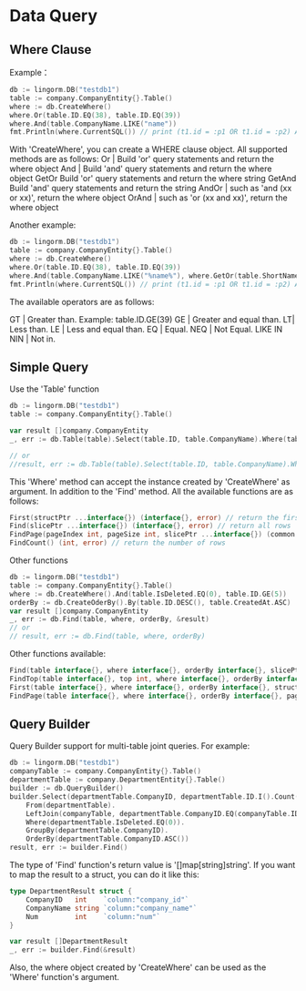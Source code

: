 # Data Query

## Where Clause

Example：

``` go
db := lingorm.DB("testdb1")
table := company.CompanyEntity{}.Table()
where := db.CreateWhere()
where.Or(table.ID.EQ(38), table.ID.EQ(39))
where.And(table.CompanyName.LIKE("name"))
fmt.Println(where.CurrentSQL()) // print (t1.id = :p1 OR t1.id = :p2) AND t1.company_name like :p3
```

With 'CreateWhere', you can create a WHERE clause object. All supported methods are as follows:
Or | Build 'or' query statements and return the where object
And | Build 'and' query statements and return the where object
GetOr Build 'or' query statements and return the where string
GetAnd Build 'and' query statements and return the string
AndOr | such as 'and (xx or xx)', return the where object
OrAnd | such as 'or (xx and xx)', return the where object

Another example:

``` go
db := lingorm.DB("testdb1")
table := company.CompanyEntity{}.Table()
where := db.CreateWhere()
where.Or(table.ID.EQ(38), table.ID.EQ(39))
where.And(table.CompanyName.LIKE("%name%"), where.GetOr(table.ShortName.EQ("name"), table.ShortName.LIKE("a%")))
fmt.Println(where.CurrentSQL()) // print (t1.id = :p1 OR t1.id = :p2) AND t1.company_name like :p5 AND (t1.short_name = :p3 OR t1.short_name like :p4)
```

The available operators are as follows:

GT | Greater than. Example: table.ID.GE(39)
GE | Greater and equal than.
LT| Less than.
LE | Less and equal than.
EQ | Equal.
NEQ | Not Equal.
LIKE
IN
NIN | Not in.

## Simple Query

Use the 'Table' function

``` go
db := lingorm.DB("testdb1")
table := company.CompanyEntity{}.Table()

var result []company.CompanyEntity
_, err := db.Table(table).Select(table.ID, table.CompanyName).Where(table.IsDeleted.EQ(0), table.ID.GE(5)).OrderBy(table.ID.DESC()).Find(&result)

// or
//result, err := db.Table(table).Select(table.ID, table.CompanyName).Where(table.IsDeleted.EQ(0), table.ID.GE(5)).OrderBy(table.ID.DESC()).Find()
```

This 'Where' method can accept the instance created by 'CreateWhere' as argument.
In addition to the 'Find' method. All the available functions are as follows:

```go
First(structPtr ...interface{}) (interface{}, error) // return the first row
Find(slicePtr ...interface{}) (interface{}, error) // return all rows
FindPage(pageIndex int, pageSize int, slicePtr ...interface{}) (common.PageResult, error) // return page result
FindCount() (int, error) // return the number of rows
```

Other functions

``` go
db := lingorm.DB("testdb1")
table := company.CompanyEntity{}.Table()
where := db.CreateWhere().And(table.IsDeleted.EQ(0), table.ID.GE(5))
orderBy := db.CreateOderBy().By(table.ID.DESC(), table.CreatedAt.ASC)
var result []company.CompanyEntity
_, err := db.Find(table, where, orderBy, &result)
// or
// result, err := db.Find(table, where, orderBy)
```

Other functions available:

```go
Find(table interface{}, where interface{}, orderBy interface{}, slicePtr ...interface{}) (interface{}, error)
FindTop(table interface{}, top int, where interface{}, orderBy interface{}, slicePtr ...interface{}) (interface{}, error)
First(table interface{}, where interface{}, orderBy interface{}, structPtr ...interface{}) (interface{}, error)
FindPage(table interface{}, where interface{}, orderBy interface{}, pageIndex int, pageSize int, slicePtr ...interface{}) (common.PageResult, error)
```

## Query Builder

Query Builder support for multi-table joint queries. For example:

``` go
db := lingorm.DB("testdb1")
companyTable := company.CompanyEntity{}.Table()
departmentTable := company.DepartmentEntity{}.Table()
builder := db.QueryBuilder()
builder.Select(departmentTable.CompanyID, departmentTable.ID.I().Count().Alias("Num"), companyTable.CompanyName.I().Max().Alias("companyName")).
    From(departmentTable).
    LeftJoin(companyTable, departmentTable.CompanyID.EQ(companyTable.ID)).
    Where(departmentTable.IsDeleted.EQ(0)).
    GroupBy(departmentTable.CompanyID).
    OrderBy(departmentTable.CompanyID.ASC())
result, err := builder.Find()
```

The type of 'Find' function's return value is '[]map[string]string'. If you want to map the result to a struct, you can do it like this:

``` go
type DepartmentResult struct {
    CompanyID   int    `column:"company_id"`
    CompanyName string `column:"company_name"`
    Num         int    `column:"num"`
}

var result []DepartmentResult
_, err := builder.Find(&result)
```

Also, the where object created by 'CreateWhere' can be used as the 'Where' function's argument.
